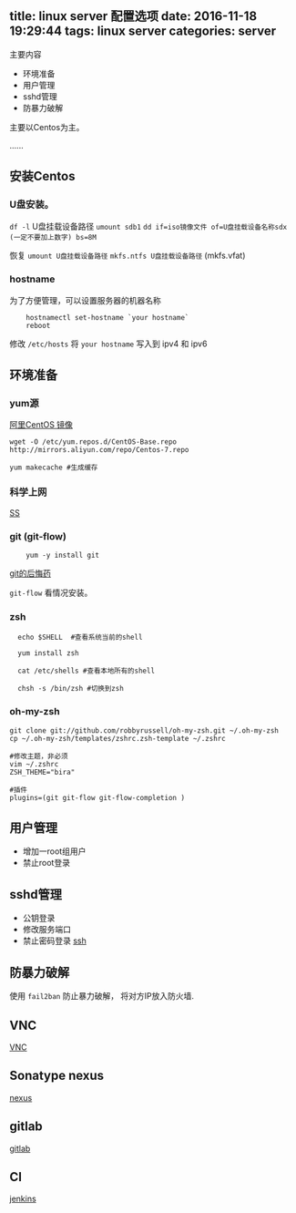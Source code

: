 title: linux server 配置选项
date: 2016-11-18 19:29:44
tags: linux server
categories: server
---

主要内容
* 环境准备
* 用户管理
* sshd管理
* 防暴力破解

主要以Centos为主。

......<!-- more -->

## 安装Centos
### U盘安装。
`df -l` U盘挂载设备路径 
`umount sdb1` 
`dd if=iso镜像文件 of=U盘挂载设备名称sdx (一定不要加上数字) bs=8M `

恢复
`umount U盘挂载设备路径`
`mkfs.ntfs U盘挂载设备路径`  (mkfs.vfat)

### hostname
为了方便管理，可以设置服务器的机器名称

		hostnamectl set-hostname `your hostname`
		reboot

修改 `/etc/hosts` 将 `your hostname` 写入到 ipv4 和 ipv6


## 环境准备

### yum源
[阿里CentOS 镜像](http://mirrors.aliyun.com/help/centos)

```
wget -O /etc/yum.repos.d/CentOS-Base.repo http://mirrors.aliyun.com/repo/Centos-7.repo 

yum makecache #生成缓存
```

### 科学上网
[SS](/2016/05/05/other/shadowsocks)


### git (git-flow)
		yum -y install git

[git的后悔药](/2016/05/03/devEnv/git/git/)

`git-flow` 看情况安装。


### zsh
```
  echo $SHELL  #查看系统当前的shell

  yum install zsh
  
  cat /etc/shells #查看本地所有的shell
  
  chsh -s /bin/zsh #切换到zsh
```

###  oh-my-zsh
```
git clone git://github.com/robbyrussell/oh-my-zsh.git ~/.oh-my-zsh
cp ~/.oh-my-zsh/templates/zshrc.zsh-template ~/.zshrc
  
#修改主题，非必须
vim ~/.zshrc
ZSH_THEME="bira"

#插件
plugins=(git git-flow git-flow-completion )
```

## 用户管理
* 增加一root组用户
* 禁止root登录

## sshd管理
* 公钥登录
* 修改服务端口
* 禁止密码登录
[ssh](/2016/01/26/linux/service/2-1%20sshd/)


## 防暴力破解
使用 `fail2ban` 防止暴力破解， 将对方IP放入防火墙.


## VNC
[VNC](/2016/10/10/linux/vnc/)

## Sonatype nexus
[nexus](/)

## gitlab
[gitlab](/tags/gitlab/)


## CI
[jenkins](/tags/jenkins/)









